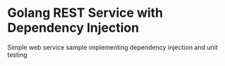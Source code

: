 # Golang REST Service with Dependency Injection

Simple web service sample implementing dependency injection and unit testing
